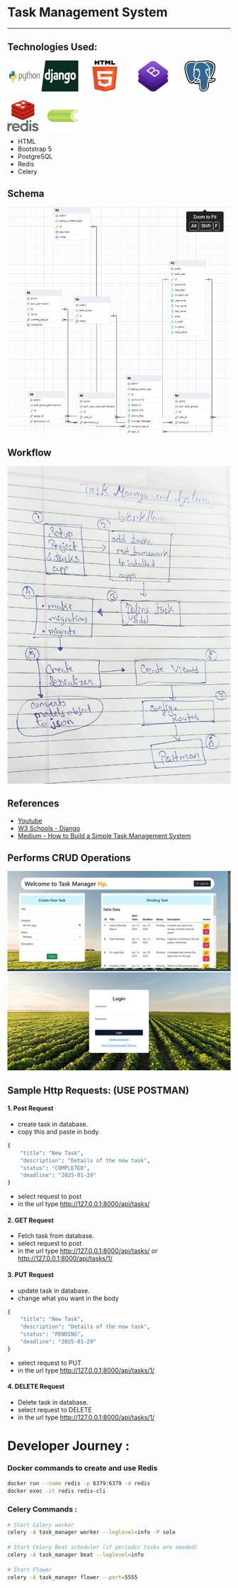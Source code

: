 # Task Management System
---
## Technologies Used:
<div style="display: flex; flex-wrap: wrap; gap: 20px; align-items: center;"> 
    <img src="/static/images/python.png" alt="Python" style="width: 160px; height: 70px;"> 
    <img src="/static/images/html.png" alt="HTML" style="width: 80px; height: 70px;"> 
    <img src="/static/images/bootstrap.png" alt="Bootstrap" style="width: 100px; height: 70px;"> 
    <img src="/static/images/pst.png" alt="PostgreSQL" style="width: 70px; height: 70px;"> 
    <img src="/static/images/redis.png" alt="Redis" style="width: 70px; height: 70px;"> 
    <img src="/static/images/celery.png" alt="Celery" style="width: 70px; height: 70px;"> 
</div>

- HTML
- Bootstrap 5
- PostgreSQL
- Redis
- Celery
## Schema
![](/static/images/Schema.png)


## Workflow
![](/static/images/workflow.jpg)


## References

- [Youtube](https://www.youtube.com/watch?v=OPc_oMgjhpM)
- [W3 Schools - Django](https://www.w3schools.com/django/index.php)
- [Medium - How to Build a Simple Task Management System](https://medium.com/@farad.dev/how-to-build-a-simple-task-management-api-with-django-a9d0cd28c85e)

## Performs CRUD Operations

![Project Image](/static/images/project.png)
![Project Image](/static/images/Login.png)
## Sample Http Requests: (USE POSTMAN)


#### 1. Post Request
- create task in database.
- copy this and paste in body.
```bash
{
    "title": "New Task",
    "description": "Details of the new task",
    "status": "COMPLETED",
    "deadline": "2025-01-29"
}
``` 
- select request to post
- in the url type http://127.0.0.1:8000/api/tasks/

#### 2. GET Request
- Fetch task from database.
- select request to post
- in the url type http://127.0.0.1:8000/api/tasks/ or http://127.0.0.1:8000/api/tasks/1/

#### 3. PUT Request
- update task in database.
- change what you want in the body
```bash
{
    "title": "New Task",
    "description": "Details of the new task",
    "status": "PENDING",
    "deadline": "2025-01-29"
}
```
- select request to PUT
- in the url type http://127.0.0.1:8000/api/tasks/1/

#### 4. DELETE Request
- Delete task in database.
- select request to DELETE
- in the url type http://127.0.0.1:8000/api/tasks/1/



# Developer Journey :

### Docker commands to create and use Redis
```bash
docker run --name redis -p 6379:6379 -d redis
docker exec -it redis redis-cli
```

### Celery Commands :

```bash
# Start Celery worker
celery -A task_manager worker --loglevel=info -P solo

# Start Celery Beat scheduler (if periodic tasks are needed)
celery -A task_manager beat --loglevel=info

# Start Flower 
celery -A task_manager flower --port=5555

```